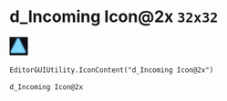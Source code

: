 # d_Incoming Icon@2x `32x32`
<img src="/img/d_Incoming%20Icon.png" width=32 height=32>

``` CSharp
EditorGUIUtility.IconContent("d_Incoming Icon@2x")
```
```
d_Incoming Icon@2x
```
